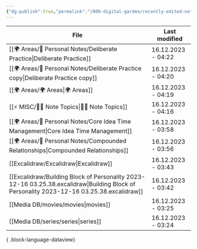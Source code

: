 ```yaml
---
{"dg-publish":true,"permalink":"/000-digital-garden/recently-edited-notes/","dgPassFrontmatter":true,"noteIcon":"1","created":"2023-12-14T09:05:52.599+05:30","updated":"2023-12-14T09:12:44.868+05:30"}
---
```


| File                                                                                                                                         | Last modified      |
| -------------------------------------------------------------------------------------------------------------------------------------------- | ------------------ |
| [[🌍 Areas/📧 Personal Notes/Deliberate Practice\|Deliberate Practice]]                                                                   | 16.12.2023 - 04:22 |
| [[🌍 Areas/📧 Personal Notes/Deliberate Practice copy\|Deliberate Practice copy]]                                                         | 16.12.2023 - 04:20 |
| [[🌍 Areas/🌍 Areas\|🌍 Areas]]                                                                                                           | 16.12.2023 - 04:19 |
| [[⚡ MISC/✍🏻 Note Topics\|✍🏻 Note Topics]]                                                                                               | 16.12.2023 - 04:16 |
| [[🌍 Areas/📧 Personal Notes/Core Idea Time Management\|Core Idea Time Management]]                                                       | 16.12.2023 - 03:58 |
| [[🌍 Areas/📧 Personal Notes/Compounded Relationships\|Compounded Relationships]]                                                         | 16.12.2023 - 03:56 |
| [[Excalidraw/Excalidraw\|Excalidraw]]                                                                                                     | 16.12.2023 - 03:43 |
| [[Excalidraw/Building Block of Personality 2023-12-16 03.25.38.excalidraw\|Building Block of Personality 2023-12-16 03.25.38.excalidraw]] | 16.12.2023 - 03:42 |
| [[Media DB/movies/movies\|movies]]                                                                                                        | 16.12.2023 - 03:25 |
| [[Media DB/series/series\|series]]                                                                                                        | 16.12.2023 - 03:24 |

{ .block-language-dataview}